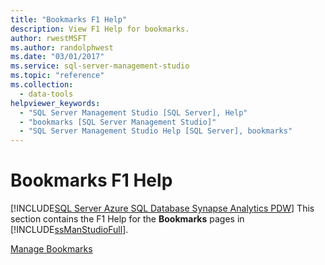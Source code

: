 ```yaml
---
title: "Bookmarks F1 Help"
description: View F1 Help for bookmarks.
author: rwestMSFT
ms.author: randolphwest
ms.date: "03/01/2017"
ms.service: sql-server-management-studio
ms.topic: "reference"
ms.collection:
  - data-tools
helpviewer_keywords:
  - "SQL Server Management Studio [SQL Server], Help"
  - "bookmarks [SQL Server Management Studio]"
  - "SQL Server Management Studio Help [SQL Server], bookmarks"
---
```

# Bookmarks F1 Help
[!INCLUDE[SQL Server Azure SQL Database Synapse Analytics PDW](../includes/applies-to-version/sql-asdb-asdbmi-asa-pdw.md)]
  This section contains the F1 Help for the **Bookmarks** pages in [!INCLUDE[ssManStudioFull](../includes/ssmanstudiofull-md.md)].  
  
 [Manage Bookmarks](manage-bookmarks.md)  
  
